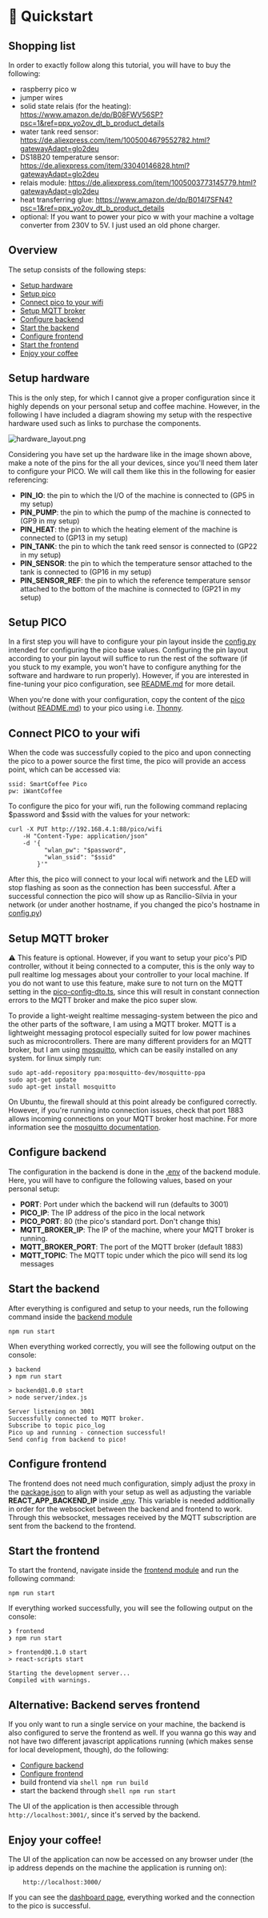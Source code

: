 # 💨 Quickstart
## Shopping list
In order to exactly follow along this tutorial, you will have to buy the following:
* raspberry pico w
* jumper wires
* solid state relais (for the heating): https://www.amazon.de/dp/B08FWV56SP?psc=1&ref=ppx_yo2ov_dt_b_product_details
* water tank reed sensor: https://de.aliexpress.com/item/1005004679552782.html?gatewayAdapt=glo2deu
* DS18B20 temperature sensor: https://de.aliexpress.com/item/33040146828.html?gatewayAdapt=glo2deu
* relais module: https://de.aliexpress.com/item/1005003773145779.html?gatewayAdapt=glo2deu
* heat transferring glue: https://www.amazon.de/dp/B014I7SFN4?psc=1&ref=ppx_yo2ov_dt_b_product_details
* optional: If you want to power your pico w with your machine a voltage converter from 230V to 5V. I just used an old phone charger.

## Overview
The setup consists of the following steps:
* [Setup hardware](#setup-hardware)
* [Setup pico](#setup-pico)
* [Connect pico to your wifi](#connect-pico-to-your-wifi)
* [Setup MQTT broker](#setup-mqtt-broker)
* [Configure backend](#configure-backend)
* [Start the backend](#start-the-backend)
* [Configure frontend](#configure-frontend)
* [Start the frontend](#start-the-frontend)
* [Enjoy your coffee](#enjoy-your-coffee)

## Setup hardware
This is the only step, for which I cannot give a proper configuration since it highly depends on your personal setup and coffee machine. However, in the following I have included a diagram showing my setup with the respective hardware used such as links to purchase the components.

![hardware_layout.png](assets%2Fhardware_layout.png)

Considering you have set up the hardware like in the image shown above, make a note of the pins for the all your devices, since you'll need them later to configure your PICO. We will call them like this in the following for easier referencing:
* **PIN_IO**: the pin to which the I/O of the machine is connected to (GP5 in my setup)
* **PIN_PUMP**: the pin to which the pump of the machine is connected to (GP9 in my setup)
* **PIN_HEAT**: the pin to which the heating element of the machine is connected to (GP13 in my setup)
* **PIN_TANK**: the pin to which the tank reed sensor is connected to (GP22 in my setup)
* **PIN_SENSOR**: the pin to which the temperature sensor attached to the tank is connected to (GP16 in my setup)
* **PIN_SENSOR_REF**: the pin to which the reference temperature sensor attached to the bottom of the machine is connected to (GP21 in my setup)

## Setup PICO
In a first step you will have to configure your pin layout inside the [config.py](pico%2Fconfig.py) intended for configuring the pico base values. Configuring the pin layout according to your pin layout will suffice to run the rest of the software (if you stuck to my example, you won't have to configure anything for the software and hardware to run properly). However, if you are interested in fine-tuning your pico configuration, see [README.md](pico%2FREADME.md#configuration) for more detail.

When you're done with your configuration, copy the content of the [pico](pico) (without [README.md](pico%2FREADME.md)) to your pico using i.e. [Thonny](https://thonny.org/). 

## Connect PICO to your wifi
When the code was successfully copied to the pico and upon connecting the pico to a power source the first time, the pico will provide an access point, which can be accessed via:

```
ssid: SmartCoffee Pico
pw: iWantCoffee
```
To configure the pico for your wifi, run the following command replacing $password and $ssid with the values for your network:

```shell
curl -X PUT http://192.168.4.1:88/pico/wifi
    -H "Content-Type: application/json" 
    -d '{
          "wlan_pw": "$password",
          "wlan_ssid": "$ssid"
        }'" 
```

After this, the pico will connect to your local wifi network and the LED will stop flashing as soon as the connection has been successful. After a successful connection the pico will show up as Rancilio-Silvia in your network (or under another hostname, if you changed the pico's hostname in [config.py](pico%2Fconfig.py))

## Setup MQTT broker
⚠️ This feature is optional. However, if you want to setup your pico's PID controller, without it being connected to a computer, this is the only way to pull realtime log messages about your controller to your local machine. If you do not want to use this feature, make sure to not turn on the MQTT setting in the [pico-config-dto.ts](frontend%2Fsrc%2Fmodel%2Fpico-config-dto.ts), since this will result in constant connection errors to the MQTT broker and make the pico super slow.

To provide a light-weight realtime messaging-system between the pico and the other parts of the software, I am using a MQTT broker. MQTT is a lightweight messaging protocol especially suited for low power machines such as microcontrollers. There are many different providers for an MQTT broker, but I am using [mosquitto](https://mosquitto.org/download/), which can be easily installed on any system. for linux simply run:

```shell
sudo apt-add-repository ppa:mosquitto-dev/mosquitto-ppa
sudo apt-get update
sudo apt-get install mosquitto
```

On Ubuntu, the firewall should at this point already be configured correctly. However, if you're running into connection issues, check that port 1883 allows incoming connections on your MQTT broker host machine. For more information see the [mosquitto documentation](https://mosquitto.org/man/mosquitto-8.html).

## Configure backend
The configuration in the backend is done in the [.env](backend%2F.env) of the backend module. Here, you will have to configure the following values, based on your personal setup:
* **PORT**: Port under which the backend will run (defaults to 3001)
* **PICO_IP**: The IP address of the pico in the local network
* **PICO_PORT**: 80 (the pico's standard port. Don't change this)
* **MQTT_BROKER_IP**: The IP of the machine, where your MQTT broker is running.
* **MQTT_BROKER_PORT**: The port of the MQTT broker (default 1883)
* **MQTT_TOPIC**: The MQTT topic under which the pico will send its log messages

## Start the backend
After everything is configured and setup to your needs, run the following command inside the [backend module]([backend](backend))

```shell
npm run start
```

When everything worked correctly, you will see the following output on the console:

```shell
❯ backend
❯ npm run start

> backend@1.0.0 start
> node server/index.js

Server listening on 3001
Successfully connected to MQTT broker.
Subscribe to topic pico_log
Pico up and running - connection successful!
Send config from backend to pico!
```

## Configure frontend
The frontend does not need much configuration, simply adjust the proxy in the [package.json](frontend%2Fpackage.json) to align with your setup as well as adjusting the variable **REACT_APP_BACKEND_IP** inside [.env](frontend%2F.env). This variable is needed additionally in order for the websocket between the backend and frontend to work. Through this websocket, messages received by the MQTT subscription are sent from the backend to the frontend.

## Start the frontend
To start the frontend, navigate inside the [frontend module](frontend) and run the following command:
```shell
npm run start
```

If everything worked successfully, you will see the following output on the console:
```shell
❯ frontend
❯ npm run start

> frontend@0.1.0 start
> react-scripts start

Starting the development server...
Compiled with warnings.

```

## Alternative: Backend serves frontend
If you only want to run a single service on your machine, the backend is also configured to serve the frontend as well. If you wanna go this way and not have two different javascript applications running (which makes sense for local development, though), do the following:
* [Configure backend](#configure-backend)
* [Configure frontend](#configure-frontend)
* build frontend via ```shell npm run build```
* start the backend through ```shell npm run start```

The UI of the application is then accessible through ```http://localhost:3001/```, since it's served by the backend.

## Enjoy your coffee!
The UI of the application can now be accessed on any browser under (the ip address depends on the machine the application is running on): 
```
    http://localhost:3000/
```
If you can see the [dashboard page](frontend%2FREADME.md#dashboard), everything worked and the connection to the pico is successful.
